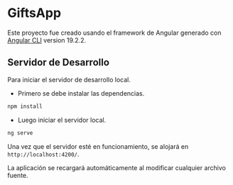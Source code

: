 # GiftsApp

Este proyecto fue creado usando el framework de Angular generado con [Angular CLI](https://github.com/angular/angular-cli) version 19.2.2.


## Servidor de Desarrollo

Para iniciar el servidor de desarrollo local.
- Primero se debe instalar las dependencias.

```bash
npm install
```
- Luego iniciar el servidor local.

```bash
ng serve
```

Una vez que el servidor esté en funcionamiento, se alojará en `http://localhost:4200/`. 


La aplicación se recargará automáticamente al modificar cualquier archivo fuente.